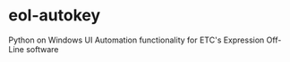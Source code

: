 eol-autokey
===========

Python on Windows UI Automation functionality for ETC's Expression Off-Line software

